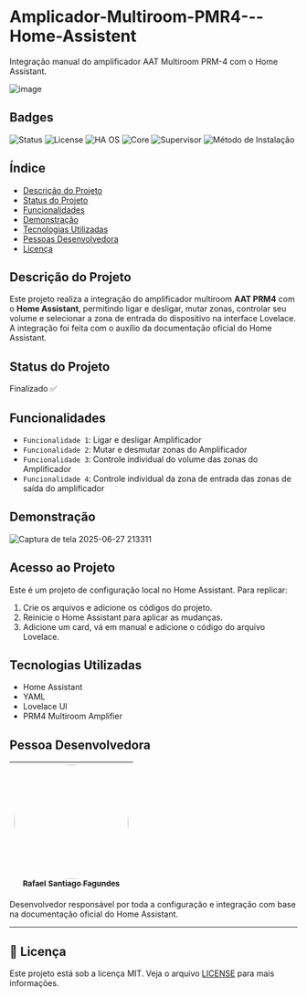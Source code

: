 # Amplicador-Multiroom-PMR4---Home-Assistent
Integração manual do amplificador AAT Multiroom PRM-4 com o Home Assistant.   

![image](https://github.com/user-attachments/assets/a2ddfd10-8433-4bbd-be88-57444a691bf8)

## Badges
![Status](https://img.shields.io/badge/status-finalizado-brightgreen)
![License](https://img.shields.io/badge/license-MIT-blue)
![HA OS](https://img.shields.io/badge/Home_Assistant_OS-15.2-blue)
![Core](https://img.shields.io/badge/Core-2025.6.0-blue)
![Supervisor](https://img.shields.io/badge/Supervisor-2025.06.2-blue)
![Método de Instalação](https://img.shields.io/badge/Instalação-HassOS-informational)

## Índice
- [Descrição do Projeto](#descrição-do-projeto)
- [Status do Projeto](#status-do-projeto)
- [Funcionalidades](#funcionalidades)
- [Demonstração](#demonstração)
- [Tecnologias Utilizadas](#tecnologias-utilizadas)
- [Pessoas Desenvolvedora](#pessoa-desenvolvedora)
- [Licença](#licença)

## Descrição do Projeto
Este projeto realiza a integração do amplificador multiroom **AAT PRM4** com o **Home Assistant**, permitindo ligar e desligar, mutar zonas, controlar seu volume e selecionar a zona de entrada do dispositivo na interface Lovelace. A integração foi feita com o auxílio da documentação oficial do Home Assistant.

## Status do Projeto
Finalizado ✅ 

## Funcionalidades
- `Funcionalidade 1`: Ligar e desligar Amplificador
- `Funcionalidade 2`: Mutar e desmutar zonas do Amplificador
- `Funcionalidade 3`: Controle individual do volume das zonas do Amplificador
- `Funcionalidade 4`: Controle individual da zona de entrada das zonas de saída do amplificador

## Demonstração
![Captura de tela 2025-06-27 213311](https://github.com/user-attachments/assets/83d51f4c-8f19-4393-ab04-8a7ac18939e0)

## Acesso ao Projeto

Este é um projeto de configuração local no Home Assistant. Para replicar:

1. Crie os arquivos e adicione os códigos do projeto.
2. Reinicie o Home Assistant para aplicar as mudanças.
3. Adicione um card, vá em manual e adicione o código do arquivo Lovelace.


## Tecnologias Utilizadas
- Home Assistant
- YAML
- Lovelace UI
- PRM4 Multiroom Amplifier

## Pessoa Desenvolvedora
| [<img src="https://github.com/MagicRafa01.png" width="200" style="border-radius: 50%"><br><sub>Rafael Santiago Fagundes</sub>](https://github.com/MagicRafa01) |
|:---:|

  Desenvolvedor responsável por toda a configuração e integração com base na documentação oficial do Home Assistant.

---

## 📄 Licença

Este projeto está sob a licença MIT. Veja o arquivo [LICENSE](License) para mais informações.
